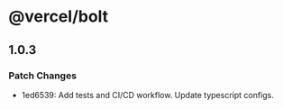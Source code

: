 # @vercel/bolt

## 1.0.3

### Patch Changes

- 1ed6539: Add tests and CI/CD workflow. Update typescript configs.
